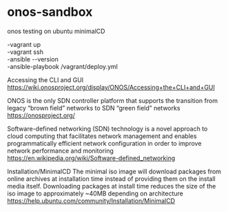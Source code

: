 # onos-sandbox
onos testing on ubuntu minimalCD

-vagrant up  
-vagrant ssh  
-ansible --version  
-ansible-playbook /vagrant/deploy.yml  

Accessing the CLI and GUI
https://wiki.onosproject.org/display/ONOS/Accessing+the+CLI+and+GUI

ONOS is the only SDN controller platform that supports the transition from legacy “brown field” networks to SDN “green field” networks
https://onosproject.org/

Software-defined networking (SDN) technology is a novel approach to cloud computing that facilitates network management and enables programmatically efficient network configuration in order to improve network performance and monitoring
https://en.wikipedia.org/wiki/Software-defined_networking

Installation/MinimalCD
The minimal iso image will download packages from online archives at installation time instead of providing them on the install media itself. Downloading packages at install time reduces the size of the iso image to approximately ~40MB depending on architecture
https://help.ubuntu.com/community/Installation/MinimalCD
